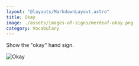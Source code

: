 ```yaml
---
layout: "@layouts/MarkdownLayout.astro"
title: Okay
image: ./assets/images-of-signs/merdeaf-okay.png
category: Vocabulary
---
```


Show the "okay" hand sign.

![Okay](@signs/merdeaf-okay.png)
